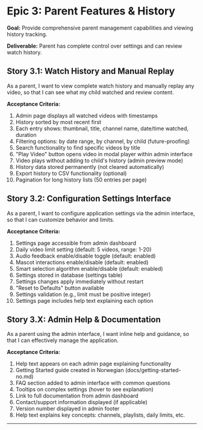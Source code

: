 # Epic 3: Parent Features & History

**Goal:** Provide comprehensive parent management capabilities and viewing history tracking.

**Deliverable:** Parent has complete control over settings and can review watch history.

## Story 3.1: Watch History and Manual Replay

As a parent,
I want to view complete watch history and manually replay any video,
so that I can see what my child watched and review content.

**Acceptance Criteria:**
1. Admin page displays all watched videos with timestamps
2. History sorted by most recent first
3. Each entry shows: thumbnail, title, channel name, date/time watched, duration
4. Filtering options: by date range, by channel, by child (future-proofing)
5. Search functionality to find specific videos by title
6. "Play Video" button opens video in modal player within admin interface
7. Video plays without adding to child's history (admin preview mode)
8. History data stored permanently (not cleared automatically)
9. Export history to CSV functionality (optional)
10. Pagination for long history lists (50 entries per page)

## Story 3.2: Configuration Settings Interface

As a parent,
I want to configure application settings via the admin interface,
so that I can customize behavior and limits.

**Acceptance Criteria:**
1. Settings page accessible from admin dashboard
2. Daily video limit setting (default: 5 videos, range: 1-20)
3. Audio feedback enable/disable toggle (default: enabled)
4. Mascot interactions enable/disable (default: enabled)
5. Smart selection algorithm enable/disable (default: enabled)
6. Settings stored in database (settings table)
7. Settings changes apply immediately without restart
8. "Reset to Defaults" button available
9. Settings validation (e.g., limit must be positive integer)
10. Settings page includes help text explaining each option

## Story 3.X: Admin Help & Documentation

As a parent using the admin interface,
I want inline help and guidance,
so that I can effectively manage the application.

**Acceptance Criteria:**
1. Help text appears on each admin page explaining functionality
2. Getting Started guide created in Norwegian (docs/getting-started-no.md)
3. FAQ section added to admin interface with common questions
4. Tooltips on complex settings (hover to see explanation)
5. Link to full documentation from admin dashboard
6. Contact/support information displayed (if applicable)
7. Version number displayed in admin footer
8. Help text explains key concepts: channels, playlists, daily limits, etc.

---
